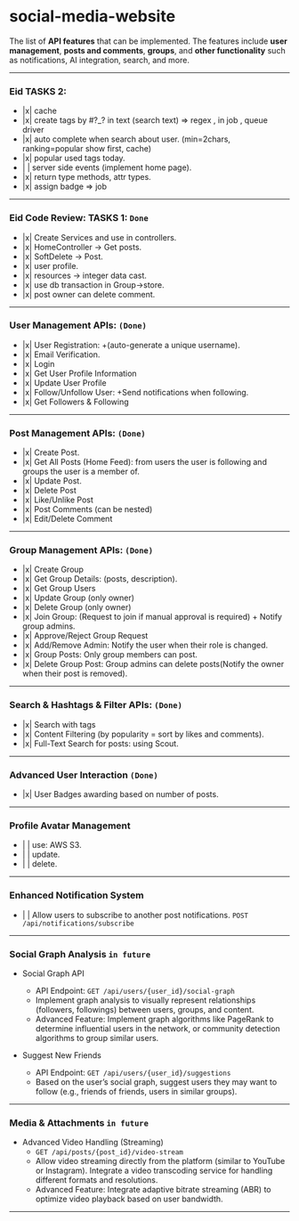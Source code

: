 # social-media-website

The list of **API features** that can be implemented. The features include **user management**, **posts and comments**, **groups**, and **other functionality** such as notifications, AI integration, search, and more.

---

### Eid TASKS 2: 
  - |x| cache
  - |x| create tags by #?_? in text (search text) => regex , in job , queue driver 
  - |x| auto complete when search about user. (min=2chars, ranking=popular show first, cache)
  - |x| popular used tags today.
  - | | server side events (implement home page).
  - |x| return type methods, attr types.
  - |x| assign badge => job

---

### Eid Code Review: TASKS 1: `Done`
  - |x| Create Services and use in controllers.
  - |x| HomeController -> Get posts.
  - |x| SoftDelete -> Post.
  - |x| user profile. 
  - |x| resources -> integer data cast.
  - |x| use db transaction in Group->store.
  - |x| post owner can delete comment.
  

---

### User Management APIs: `(Done)`
  - |x| User Registration: +(auto-generate a unique username).
  - |x| Email Verification.
  - |x| Login
  - |x| Get User Profile Information
  - |x| Update User Profile
  - |x| Follow/Unfollow User: +Send notifications when following.
  - |x| Get Followers & Following

---

### Post Management APIs: `(Done)`
  - |x| Create Post.
  - |x| Get All Posts (Home Feed): from users the user is following and groups the user is a member of.
  - |x| Update Post.
  - |x| Delete Post
  - |x| Like/Unlike Post
  - |x| Post Comments (can be nested)
  - |x| Edit/Delete Comment

---

### Group Management APIs: `(Done)`
  - |x| Create Group
  - |x| Get Group Details:  (posts, description).
  - |x| Get Group Users
  - |x| Update Group (only owner)
  - |x| Delete Group (only owner)
  - |x| Join Group: (Request to join if manual approval is required) + Notify group admins.
  - |x| Approve/Reject Group Request
  - |x| Add/Remove Admin: Notify the user when their role is changed.
  - |x| Group Posts: Only group members can post.
  - |x| Delete Group Post:  Group admins can delete posts(Notify the owner when their post is removed).

---

### Search & Hashtags & Filter APIs: `(Done)`
  - |x| Search with tags
  - |x| Content Filtering (by popularity = sort by likes and comments).
- |x| Full-Text Search for posts: using Scout.

---

### Advanced User Interaction `(Done)`
  - |x| User Badges awarding based on number of posts. 

---

### Profile Avatar Management
  - | | use: AWS S3.
  - | | update.
  - | | delete.

---

### Enhanced Notification System
  - | | Allow users to subscribe to another post notifications. `POST /api/notifications/subscribe`

---

### Social Graph Analysis `in future`

- Social Graph API
    - API Endpoint: `GET /api/users/{user_id}/social-graph`
    - Implement graph analysis to visually represent relationships (followers, followings) between users, groups, and content.
    - Advanced Feature: Implement graph algorithms like PageRank to determine influential users in the network, or community detection algorithms to group similar users.

- Suggest New Friends
  - API Endpoint: `GET /api/users/{user_id}/suggestions`
  - Based on the user’s social graph, suggest users they may want to follow (e.g., friends of friends, users in similar groups).

---

### Media & Attachments `in future`

- Advanced Video Handling (Streaming)
    - `GET /api/posts/{post_id}/video-stream`
    - Allow video streaming directly from the platform (similar to YouTube or Instagram). Integrate a video transcoding service for handling different formats and resolutions.
    - Advanced Feature: Integrate adaptive bitrate streaming (ABR) to optimize video playback based on user bandwidth.

---

